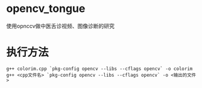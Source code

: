 # opencv_tongue
使用opnccv做中医舌诊视频、图像诊断的研究


# 执行方法

```
g++ colorim.cpp `pkg-config opencv --libs --cflags opencv` -o colorim
g++ <cpp文件名> `pkg-config opencv --libs --cflags opencv` -o <输出的文件>
```